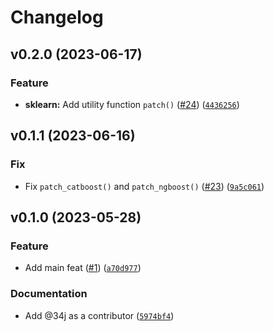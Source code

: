 # Changelog

<!--next-version-placeholder-->

## v0.2.0 (2023-06-17)

### Feature

* **sklearn:** Add utility function `patch()` ([#24](https://github.com/34j/boost-loss/issues/24)) ([`4436256`](https://github.com/34j/boost-loss/commit/4436256cbc1be66daa2e4dfadccc4325c7b5fc7c))

## v0.1.1 (2023-06-16)

### Fix

* Fix `patch_catboost()` and `patch_ngboost()` ([#23](https://github.com/34j/boost-loss/issues/23)) ([`9a5c061`](https://github.com/34j/boost-loss/commit/9a5c0618453b82d5cef8d1adb9df66e3568084d8))

## v0.1.0 (2023-05-28)
### Feature
* Add main feat ([#1](https://github.com/34j/boost-loss/issues/1)) ([`a70d977`](https://github.com/34j/boost-loss/commit/a70d97710524ec6b33773474e6cccdb8dfa55909))

### Documentation
* Add @34j as a contributor ([`5974bf4`](https://github.com/34j/boost-loss/commit/5974bf4d243c577f44839cff17fa2732c54c0dba))
